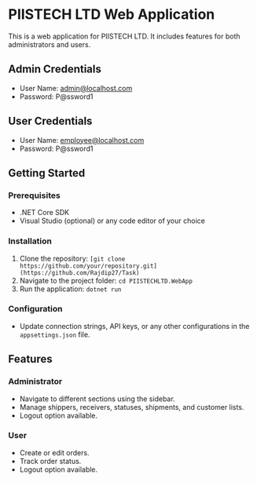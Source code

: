 # PIISTECH LTD Web Application

This is a web application for PIISTECH LTD. It includes features for both administrators and users.

## Admin Credentials
- User Name: admin@localhost.com
- Password: P@ssword1

## User Credentials
- User Name: employee@localhost.com
- Password: P@ssword1

## Getting Started

### Prerequisites
- .NET Core SDK
- Visual Studio (optional) or any code editor of your choice

### Installation
1. Clone the repository: `[git clone https://github.com/your/repository.git](https://github.com/Rajdip27/Task)`
2. Navigate to the project folder: `cd PIISTECHLTD.WebApp`
3. Run the application: `dotnet run`

### Configuration
- Update connection strings, API keys, or any other configurations in the `appsettings.json` file.

## Features

### Administrator
- Navigate to different sections using the sidebar.
- Manage shippers, receivers, statuses, shipments, and customer lists.
- Logout option available.

### User
- Create or edit orders.
- Track order status.
- Logout option available.




